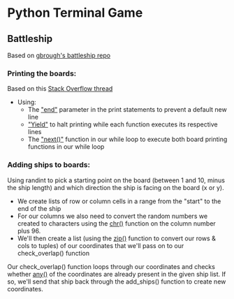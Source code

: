 # Python Terminal Game

## Battleship

Based on [gbrough's battleship repo](https://github.com/gbrough/battleship)

### Printing the boards:
Based on this [Stack Overflow thread](https://stackoverflow.com/questions/41869481/print-two-or-more-outputs-from-functions-side-by-side-in-python)
- Using:
    - The ["end"](https://www.geeksforgeeks.org/gfact-50-python-end-parameter-in-print/) parameter in the print statements to prevent a default new line
    - ["Yield"](https://www.geeksforgeeks.org/use-yield-keyword-instead-return-keyword-python/) to halt printing while each function executes its respective lines
    - The ["next()"](https://www.geeksforgeeks.org/python-next-method/) function in our while loop to execute both board printing functions in our while loop

### Adding ships to boards:
Using randint to pick a starting point on the board (between 1 and 10, minus the ship length) and which direction the ship is facing on the board (x or y).
- We create lists of row or column cells in a range from the "start" to the end of the ship
- For our columns we also need to convert the random numbers we created to characters using the [chr()](https://www.w3schools.com/python/ref_func_chr.asp) function on the column number plus 96.
- We'll then create a list (using the [zip()](https://www.w3schools.com/python/ref_func_zip.asp) function to convert our rows & cols to tuples) of our coordinates that we'll pass on to our check_overlap() function

Our check_overlap() function loops through our coordinates and checks whether [any()](https://www.geeksforgeeks.org/python-any-function/) of the coordinates are already present in the given ship list. If so, we'll send that ship back through the add_ships() function to create new coordinates.



